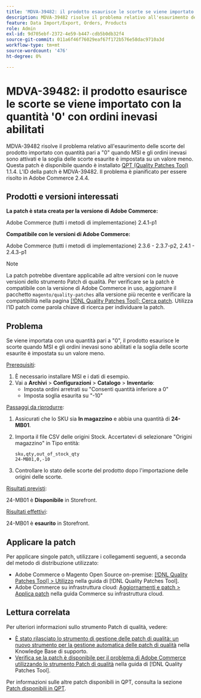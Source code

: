 ```yaml
---
title: 'MDVA-39482: il prodotto esaurisce le scorte se viene importato con la quantità ''0'' con ordini inevasi abilitati'
description: MDVA-39482 risolve il problema relativo all'esaurimento delle scorte del prodotto importato con quantità pari a "0" quando MSI e gli ordini inevasi sono attivati e la soglia delle scorte esaurite è impostata su un valore meno. Questa patch è disponibile quando è installato [Quality Patches Tool (QPT)](https://experienceleague.adobe.com/it/docs/commerce-operations/tools/quality-patches-tool/quality-patches-tool-to-self-serve-quality-patches) 1.1.4. L'ID della patch è MDVA-39482. Il problema è pianificato per essere risolto in Adobe Commerce 2.4.4.
feature: Data Import/Export, Orders, Products
role: Admin
exl-id: 9d705ebf-2372-4e59-b447-cdb5b0db32f4
source-git-commit: 011a6f46f76029eaf67f172b576e58dac9710a3d
workflow-type: tm+mt
source-wordcount: '476'
ht-degree: 0%

---
```


# MDVA-39482: il prodotto esaurisce le scorte se viene importato con la quantità &#39;0&#39; con ordini inevasi abilitati

MDVA-39482 risolve il problema relativo all&#39;esaurimento delle scorte del prodotto importato con quantità pari a &quot;0&quot; quando MSI e gli ordini inevasi sono attivati e la soglia delle scorte esaurite è impostata su un valore meno. Questa patch è disponibile quando è installato [QPT (Quality Patches Tool)](https://experienceleague.adobe.com/it/docs/commerce-operations/tools/quality-patches-tool/quality-patches-tool-to-self-serve-quality-patches) 1.1.4. L&#39;ID della patch è MDVA-39482. Il problema è pianificato per essere risolto in Adobe Commerce 2.4.4.

## Prodotti e versioni interessati

**La patch è stata creata per la versione di Adobe Commerce:**

Adobe Commerce (tutti i metodi di implementazione) 2.4.1-p1

**Compatibile con le versioni di Adobe Commerce:**

Adobe Commerce (tutti i metodi di implementazione) 2.3.6 - 2.3.7-p2, 2.4.1 - 2.4.3-p1

>[!NOTE]
>
>La patch potrebbe diventare applicabile ad altre versioni con le nuove versioni dello strumento Patch di qualità. Per verificare se la patch è compatibile con la versione di Adobe Commerce in uso, aggiornare il pacchetto `magento/quality-patches` alla versione più recente e verificare la compatibilità nella pagina [[!DNL Quality Patches Tool]: Cerca patch](https://experienceleague.adobe.com/it/docs/commerce-operations/tools/quality-patches-tool/quality-patches-tool-to-self-serve-quality-patches). Utilizza l’ID patch come parola chiave di ricerca per individuare la patch.

## Problema

Se viene importata con una quantità pari a &quot;0&quot;, il prodotto esaurisce le scorte quando MSI e gli ordini inevasi sono abilitati e la soglia delle scorte esaurite è impostata su un valore meno.

<u>Prerequisiti</u>:

1. È necessario installare MSI e i dati di esempio.
1. Vai a **Archivi** > **Configurazioni** > **Catalogo** > **Inventario**:
   * Imposta ordini arretrati su &quot;Consenti quantità inferiore a 0&quot;
   * Imposta soglia esaurita su &quot;-10&quot;

<u>Passaggi da riprodurre</u>:

1. Assicurati che lo SKU sia **In magazzino** e abbia una quantità di **24-MB01**.
1. Importa il file CSV delle origini Stock. Accertatevi di selezionare &quot;Origini magazzino&quot; in Tipo entità:

   ```code panel
   sku,qty,out_of_stock_qty
   24-MB01,0,-10
   ```

1. Controllare lo stato delle scorte del prodotto dopo l&#39;importazione delle origini delle scorte.

<u>Risultati previsti</u>:

24-MB01 è **Disponibile** in Storefront.

<u>Risultati effettivi</u>:

24-MB01 è **esaurito** in Storefront.

## Applicare la patch

Per applicare singole patch, utilizzare i collegamenti seguenti, a seconda del metodo di distribuzione utilizzato:

* Adobe Commerce o Magento Open Source on-premise: [[!DNL Quality Patches Tool] > Utilizzo](/help/tools/quality-patches-tool/usage.md) nella guida di [!DNL Quality Patches Tool].
* Adobe Commerce su infrastruttura cloud: [Aggiornamenti e patch > Applica patch](https://experienceleague.adobe.com/docs/commerce-cloud-service/user-guide/develop/upgrade/apply-patches.html?lang=it) nella guida Commerce su infrastruttura cloud.

## Lettura correlata

Per ulteriori informazioni sullo strumento Patch di qualità, vedere:

* [È stato rilasciato lo strumento di gestione delle patch di qualità: un nuovo strumento per la gestione automatica delle patch di qualità](https://experienceleague.adobe.com/it/docs/commerce-operations/tools/quality-patches-tool/quality-patches-tool-to-self-serve-quality-patches) nella Knowledge Base di supporto.
* [Verifica se la patch è disponibile per il problema di Adobe Commerce utilizzando lo strumento Patch di qualità](/help/tools/quality-patches-tool/patches-available-in-qpt/check-patch-for-magento-issue-with-magento-quality-patches.md) nella guida di [!DNL Quality Patches Tool].

Per informazioni sulle altre patch disponibili in QPT, consulta la sezione [Patch disponibili in QPT](https://experienceleague.adobe.com/tools/commerce-quality-patches/index.html?lang=it).

